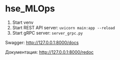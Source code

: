 # hse_MLOps

1. Start venv
2. Start REST API server: `uvicorn main:app --reload`
3. Start gRPC server: `server_grpc.py`

Swagger: http://127.0.0.1:8000/docs

Документация: http://127.0.0.1:8000/redoc